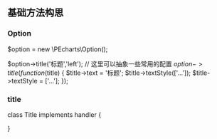 ## 基础方法构思

### Option
$option = new \PEcharts\Option();

$option->title('标题','left'); // 这里可以抽象一些常用的配置
$option->title(function($title) {
    $title->text = '标题';
    $title->textStyle(['...']);
    $title->textStyle = ['...'];
});


### title

class Title implements handler {

}


